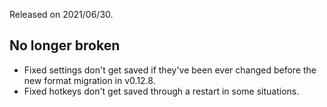 Released on 2021/06/30.

## No longer broken

- Fixed settings don't get saved if they've been ever changed before the new format migration in v0.12.8.
- Fixed hotkeys don't get saved through a restart in some situations.
